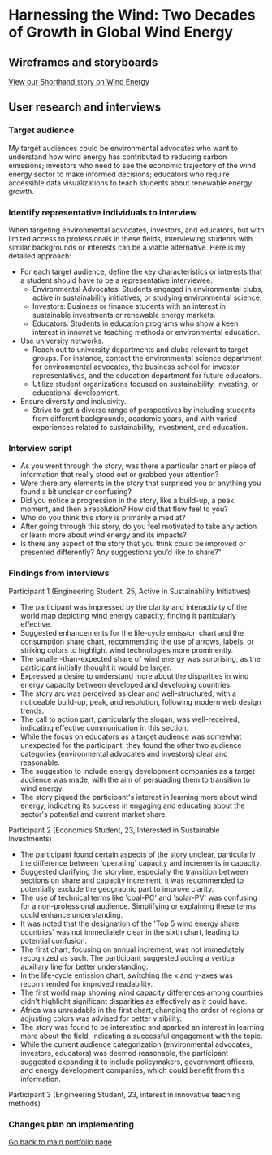 # Harnessing the Wind: Two Decades of Growth in Global Wind Energy
## Wireframes and storyboards
[View our Shorthand story on Wind Energy](https://carnegiemellon.shorthandstories.com/harnessing-the-wind-two-decades-of-growth-in-global-wind-energy/)

## User research and interviews
###  Target audience
My target audiences could be environmental advocates who want to understand how wind energy has contributed to reducing carbon emissions; investors who need to see the economic trajectory of the wind energy sector to make informed decisions; educators who require accessible data visualizations to teach students about renewable energy growth.

### Identify representative individuals to interview
When targeting environmental advocates, investors, and educators, but with limited access to professionals in these fields, interviewing students with similar backgrounds or interests can be a viable alternative. Here is my detailed approach:
- For each target audience, define the key characteristics or interests that a student should have to be a representative interviewee.
  - Environmental Advocates: Students engaged in environmental clubs, active in sustainability initiatives, or studying environmental science.
  - Investors: Business or finance students with an interest in sustainable investments or renewable energy markets.
  - Educators: Students in education programs who show a keen interest in innovative teaching methods or environmental education.
- Use university networks.
  - Reach out to university departments and clubs relevant to target groups. For instance, contact the environmental science department for environmental advocates, the business school for investor    
    representatives, and the education department for future educators.
  - Utilize student organizations focused on sustainability, investing, or educational development.
- Ensure diversity and inclusivity.
  - Strive to get a diverse range of perspectives by including students from different backgrounds, academic years, and with varied experiences related to sustainability, investment, and education.

### Interview script
- As you went through the story, was there a particular chart or piece of information that really stood out or grabbed your attention?
- Were there any elements in the story that surprised you or anything you found a bit unclear or confusing?
- Did you notice a progression in the story, like a build-up, a peak moment, and then a resolution? How did that flow feel to you?
- Who do you think this story is primarily aimed at?
- After going through this story, do you feel motivated to take any action or learn more about wind energy and its impacts?
- Is there any aspect of the story that you think could be improved or presented differently? Any suggestions you’d like to share?"

### Findings from interviews
Participant 1 (Engineering Student, 25, Active in Sustainability Initiatives)
- The participant was impressed by the clarity and interactivity of the world map depicting wind energy capacity, finding it particularly effective.
- Suggested enhancements for the life-cycle emission chart and the consumption share chart, recommending the use of arrows, labels, or striking colors to highlight wind technologies more prominently.
- The smaller-than-expected share of wind energy was surprising, as the participant initially thought it would be larger.
- Expressed a desire to understand more about the disparities in wind energy capacity between developed and developing countries.
- The story arc was perceived as clear and well-structured, with a noticeable build-up, peak, and resolution, following modern web design trends.
- The call to action part, particularly the slogan, was well-received, indicating effective communication in this section.
- While the focus on educators as a target audience was somewhat unexpected for the participant, they found the other two audience categories (environmental advocates and investors) clear and reasonable.
- The suggestion to include energy development companies as a target audience was made, with the aim of persuading them to transition to wind energy.
- The story piqued the participant's interest in learning more about wind energy, indicating its success in engaging and educating about the sector's potential and current market share.

Participant 2 (Economics Student, 23, Interested in Sustainable Investments)
- The participant found certain aspects of the story unclear, particularly the difference between 'operating' capacity and increments in capacity.
- Suggested clarifying the storyline, especially the transition between sections on share and capacity increment, it was recommended to potentially exclude the geographic part to improve clarity.
- The use of technical terms like 'coal-PC' and 'solar-PV' was confusing for a non-professional audience. Simplifying or explaining these terms could enhance understanding.
- It was noted that the designation of the 'Top 5 wind energy share countries' was not immediately clear in the sixth chart, leading to potential confusion.
- The first chart, focusing on annual increment, was not immediately recognized as such. The participant suggested adding a vertical auxiliary line for better understanding.
- In the life-cycle emission chart, switching the x and y-axes was recommended for improved readability.
- The first world map showing wind capacity differences among countries didn't highlight significant disparities as effectively as it could have.
- Africa was unreadable in the first chart; changing the order of regions or adjusting colors was advised for better visibility.
- The story was found to be interesting and sparked an interest in learning more about the field, indicating a successful engagement with the topic.
- While the current audience categorization (environmental advocates, investors, educators) was deemed reasonable, the participant suggested expanding it to include policymakers, government officers, and energy development companies, which could benefit from this information.

Participant 3 (Engineering Student, 23, interest in innovative teaching methods)


###  Changes plan on implementing

[Go back to main portfolio page](README.md)
